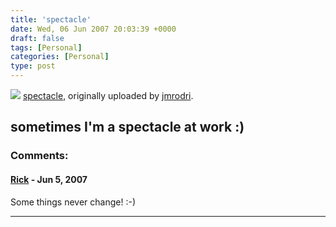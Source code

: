 ```yaml
---
title: 'spectacle'
date: Wed, 06 Jun 2007 20:03:39 +0000
draft: false
tags: [Personal]
categories: [Personal]
type: post
---
```


[![](http://farm2.static.flickr.com/1354/533534240_5c504ab99f.jpg)](http://www.flickr.com/photos/jmrodri/533534240/ "photo sharing")
[spectacle](http://www.flickr.com/photos/jmrodri/533534240/), originally uploaded by [jmrodri](http://www.flickr.com/people/jmrodri/).

sometimes I'm a spectacle at work :)
---
### Comments:
#### [Rick]( "rickvh@sportscommish.net") - <time datetime="2007-06-08 07:07:08">Jun 5, 2007</time>

Some things never change! :-)
<hr />

